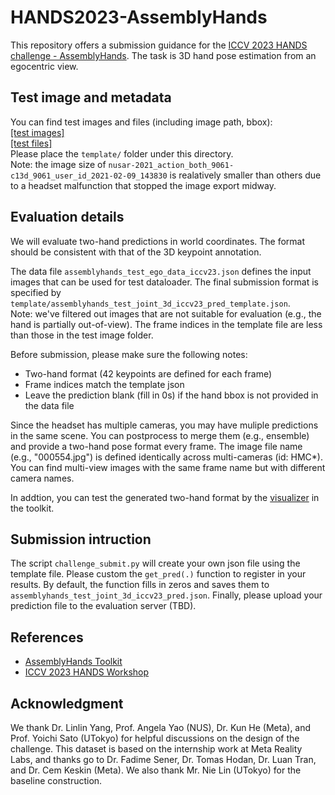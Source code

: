 # HANDS2023-AssemblyHands

This repository offers a submission guidance for the [ICCV 2023 HANDS challenge - AssemblyHands](https://sites.google.com/view/hands2023/challenges/assemblyhands).
The task is 3D hand pose estimation from an egocentric view.

## Test image and metadata
You can find test images and files (including image path, bbox): \
[[test images]](https://drive.google.com/drive/folders/1Vsh4V_7JLyycP8c13_RVPpXhmlQaJhdD?usp=sharing) \
[[test files]](https://drive.google.com/drive/folders/1hqqh5ZnbLdDEbXZS_jv4iAVfkQPguLMA?usp=drive_link) \
Please place the `template/` folder under this directory. \
Note: the image size of `nusar-2021_action_both_9061-c13d_9061_user_id_2021-02-09_143830` is realatively smaller than others due to a headset malfunction that stopped the image export midway.

## Evaluation details
We will evaluate two-hand predictions in world coordinates. The format should be consistent with that of the 3D keypoint annotation.

The data file `assemblyhands_test_ego_data_iccv23.json` defines the input images that can be used for test dataloader.
The final submission format is specified by `template/assemblyhands_test_joint_3d_iccv23_pred_template.json`. \
Note: we've filtered out images that are not suitable for evaluation (e.g., the hand is partially out-of-view). 
The frame indices in the template file are less than those in the test image folder.

Before submission, please make sure the following notes:
- Two-hand format (42 keypoints are defined for each frame)
- Frame indices match the template json
- Leave the prediction blank (fill in 0s) if the hand bbox is not provided in the data file

Since the headset has multiple cameras, you may have muliple predictions in the same scene.
You can postprocess to merge them (e.g., ensemble) and provide a two-hand pose format every frame.
The image file name (e.g., "000554.jpg") is defined identically across multi-cameras (id: HMC*).
You can find multi-view images with the same frame name but with different camera names.

In addtion, you can test the generated two-hand format by the [visualizer](https://github.com/facebookresearch/assemblyhands-toolkit#visualization) in the toolkit.

## Submission intruction
The script `challenge_submit.py` will create your own json file using the template file.
Please custom the `get_pred(.)` function to register in your results.
By default, the function fills in zeros and saves them to `assemblyhands_test_joint_3d_iccv23_pred.json`.
Finally, please upload your prediction file to the evaluation server (TBD).

## References
- [AssemblyHands Toolkit](https://github.com/facebookresearch/assemblyhands-toolkit)
- [ICCV 2023 HANDS Workshop](https://sites.google.com/view/hands2023/home)

## Acknowledgment
We thank Dr. Linlin Yang, Prof. Angela Yao (NUS), Dr. Kun He (Meta), and Prof. Yoichi Sato (UTokyo) for helpful discussions on the design of the challenge. This dataset is based on the internship work at Meta Reality Labs, and thanks go to Dr. Fadime Sener, Dr. Tomas Hodan, Dr. Luan Tran, and Dr. Cem Keskin (Meta). We also thank Mr. Nie Lin (UTokyo) for the baseline construction. 